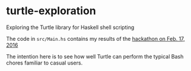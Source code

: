 # turtle-exploration
Exploring the Turtle library for Haskell shell scripting

The code in `src/Main.hs` contains my results of the [hackathon on Feb. 17, 2016](http://www.meetup.com/Bay-Area-Haskell-Users-Group/events/228137734)

The intention here is to see how well Turtle can perform the typical Bash chores familiar to casual users.
